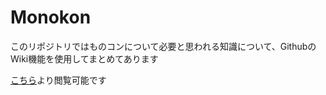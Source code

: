 # Monokon

このリポジトリではものコンについて必要と思われる知識について、GithubのWiki機能を使用してまとめてあります

[こちら](https://github.com/jinnosukeKato/Monokon/wiki)より閲覧可能です
